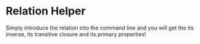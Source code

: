 # Relation Helper
Simply introduce the relation into the command line and you will get the its inverse, its transitive closure and its primary properties!
